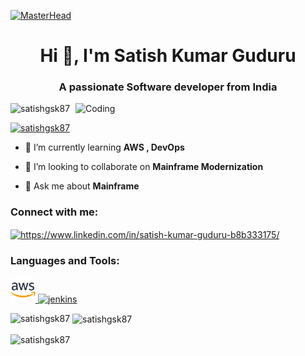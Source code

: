
[![MasterHead](https://cdn.dribbble.com/users/2514208/screenshots/9457622/media/30a1e1fa2d62e32d6b3e592518bfa6e5.gif)](https://satishgsk87.io)
<h1 align="center">Hi 👋, I'm Satish Kumar Guduru</h1>
<h3 align="center">A passionate Software developer from India</h3>
<img align="right" alt="Coding" width="400" src="https://giphy.com/gifs/wLNuW1tCKRiPmDV5Y4">

<p align="left"> <img src="https://komarev.com/ghpvc/?username=satishgsk87&label=Profile%20views&color=0e75b6&style=flat" alt="satishgsk87" /> </p>

<p align="left"> <a href="https://github.com/ryo-ma/github-profile-trophy"><img src="https://github-profile-trophy.vercel.app/?username=satishgsk87" alt="satishgsk87" /></a> </p>

- 🌱 I’m currently learning **AWS , DevOps**

- 👯 I’m looking to collaborate on **Mainframe Modernization**

- 💬 Ask me about **Mainframe**

<h3 align="left">Connect with me:</h3>
<p align="left">
<a href="https://linkedin.com/in/https://www.linkedin.com/in/satish-kumar-guduru-b8b333175/" target="blank"><img align="center" src="https://raw.githubusercontent.com/rahuldkjain/github-profile-readme-generator/master/src/images/icons/Social/linked-in-alt.svg" alt="https://www.linkedin.com/in/satish-kumar-guduru-b8b333175/" height="30" width="40" /></a>
</p>

<h3 align="left">Languages and Tools:</h3>
<p align="left"> <a href="https://aws.amazon.com" target="_blank" rel="noreferrer"> <img src="https://raw.githubusercontent.com/devicons/devicon/master/icons/amazonwebservices/amazonwebservices-original-wordmark.svg" alt="aws" width="40" height="40"/> </a> <a href="https://www.jenkins.io" target="_blank" rel="noreferrer"> <img src="https://www.vectorlogo.zone/logos/jenkins/jenkins-icon.svg" alt="jenkins" width="40" height="40"/> </a> </p>

<p><img align="left" src="https://github-readme-stats.vercel.app/api/top-langs?username=satishgsk87&show_icons=true&locale=en&layout=compact" alt="satishgsk87" /></p>

<p>&nbsp;<img align="center" src="https://github-readme-stats.vercel.app/api?username=satishgsk87&show_icons=true&locale=en" alt="satishgsk87" /></p>

<p><img align="center" src="https://github-readme-streak-stats.herokuapp.com/?user=satishgsk87&" alt="satishgsk87" /></p>

